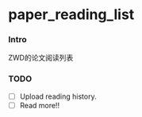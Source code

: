# paper_reading_list

### Intro
ZWD的论文阅读列表

### TODO
- [ ] Upload reading history.
- [ ] Read more!!